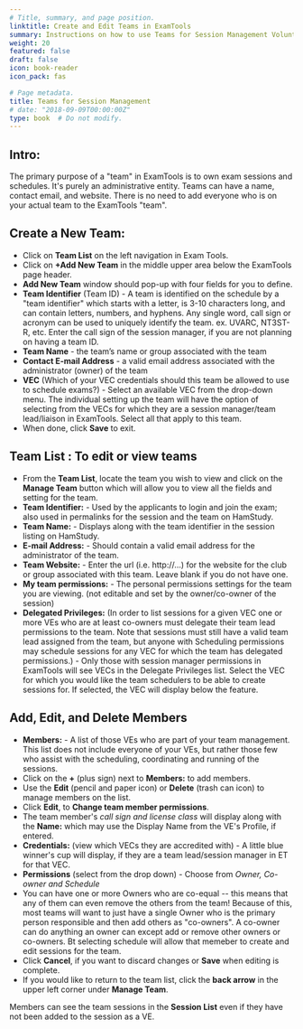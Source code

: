 ```yaml
---
# Title, summary, and page position.
linktitle: Create and Edit Teams in ExamTools
summary: Instructions on how to use Teams for Session Management Volunteer Examineers.
weight: 20
featured: false
draft: false
icon: book-reader
icon_pack: fas

# Page metadata.
title: Teams for Session Management
# date: "2018-09-09T00:00:00Z"
type: book  # Do not modify.
---
```


## Intro:

The primary purpose of a "team" in ExamTools is to own exam sessions and schedules. It's purely an administrative entity. Teams can have a name, contact email, and website. There is no need to add everyone who is on your actual team to the ExamTools "team".

## Create a New Team:

- Click on **Team List** on the left navigation in Exam Tools.
- Click on **+Add New Team** in the middle upper area below the ExamTools page header.
- **Add New Team** window should pop-up with four fields for you to define.
- **Team Identifier**  (Team ID) - A team is identified on the schedule by a "team identifier" which starts with a letter, is 3-10 characters long, and can contain letters, numbers, and hyphens.  Any single word, call sign or acronym can be used to uniquely identify the team. ex. UVARC, NT3ST-R, etc.  Enter the call sign of the session manager, if you are not planning on having a team ID.
- **Team Name** - the team’s name or group associated with the team
- **Contact E-mail Address** - a valid email address associated with the administrator (owner) of the team
- **VEC** (Which of your VEC credentials should this team be allowed to use to schedule exams?) - Select an available VEC from the drop-down menu.  The individual setting up the team will have the option of selecting from the VECs for which they are a session manager/team lead/liaison in ExamTools.  Select all that apply to this team. 
- When done, click **Save** to exit.

## Team List : To edit or view teams

 * From the **Team List**, locate the team you wish to view and click on the **Manage Team** button which will allow you to view all the fields and setting for the team.
 *  **Team Identifier:**  - Used by the applicants to login and join the exam; also used in permalinks for the session and the team on HamStudy.
 *  **Team Name:** - Displays along with the team identifier in the session listing on HamStudy.
 *  **E-mail Address:** - Should contain a valid email address for the administrator of the team.
 *  **Team Website:** - Enter the url (i.e. http://…) for the website for the club or group associated with this team. Leave blank if you do not have one.
 *  **My team permissions:** - The personal permissions settings for the team you are viewing. (not editable and set by the owner/co-owner of the session)
 *  **Delegated Privileges:** (In order to list sessions for a given VEC one or more VEs who are at least co-owners must delegate their team lead permissions to the team. Note that sessions must still have a valid team lead assigned from the team, but anyone with Scheduling permissions may schedule sessions for any VEC for which the team has delegated permissions.) - Only those with session manager permissions in ExamTools will see VECs in the Delegate Privileges list.  Select the VEC for which you would like the team schedulers to be able to create sessions for.  If selected, the VEC will display below the feature.
 
 ## Add, Edit, and Delete Members
 
 *  **Members:** - A list of those VEs who are part of your team management.  This list does not include everyone of your VEs, but rather those few who assist with the scheduling, coordinating and running of the sessions.
 *  Click on the **+** (plus sign) next to **Members:** to add members. 
 *  Use the **Edit** (pencil and paper icon) or **Delete** (trash can icon) to manage members on the list.
 *  Click **Edit**, to **Change team member permissions**.
 *  The team member's *call sign and license class* will display along with the **Name:** which may use the Display Name from the VE's Profile, if entered.
 *  **Credentials:** (view which VECs they are accredited with) - A little blue winner's cup will display, if they are a team lead/session manager in ET for that VEC.
 *  **Permissions** (select from the drop down) - Choose from *Owner, Co-owner and Schedule*
 *  You can have one or more Owners who are co-equal -- this means that any of them can even remove the others from the team! Because of this, most teams will want to just have a single Owner who is the primary person responsible and then add others as "co-owners". A co-owner can do anything an owner can except add or remove other owners or co-owners. Bt selecting schedule will allow that memeber to create and edit sessions for the team.
 *  Click **Cancel**, if you want to discard changes or **Save** when editing is complete.
 *  If you would like to return to the team list, click the **back arrow** in the upper left corner under **Manage Team**.

 Members can see the team sessions in the **Session List** even if they have not been added to the session as a VE.
